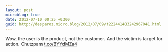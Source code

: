 ```yaml
---
layout: post
microblog: true
date: 2012-07-10 00:25 +0300
guid: http://desparoz.micro.blog/2012/07/09/t222441483242967041.html
---
```

Wow, the user is the product, not the customer. And the victim is target for action. Chutzpam [t.co/BYYdMZa4](http://t.co/BYYdMZa4)
